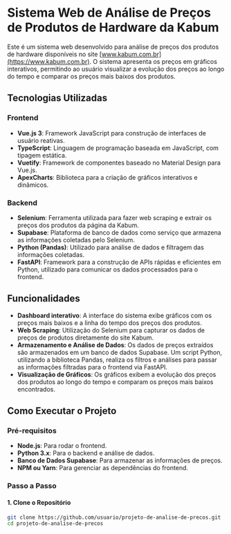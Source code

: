 # Sistema Web de Análise de Preços de Produtos de Hardware da Kabum

Este é um sistema web desenvolvido para análise de preços dos produtos de hardware disponíveis no site [www.kabum.com.br](https://www.kabum.com.br). O sistema apresenta os preços em gráficos interativos, permitindo ao usuário visualizar a evolução dos preços ao longo do tempo e comparar os preços mais baixos dos produtos.

## Tecnologias Utilizadas

### Frontend
- **Vue.js 3**: Framework JavaScript para construção de interfaces de usuário reativas.
- **TypeScript**: Linguagem de programação baseada em JavaScript, com tipagem estática.
- **Vuetify**: Framework de componentes baseado no Material Design para Vue.js.
- **ApexCharts**: Biblioteca para a criação de gráficos interativos e dinâmicos.

### Backend
- **Selenium**: Ferramenta utilizada para fazer web scraping e extrair os preços dos produtos da página da Kabum.
- **Supabase**: Plataforma de banco de dados como serviço que armazena as informações coletadas pelo Selenium.
- **Python (Pandas)**: Utilizado para análise de dados e filtragem das informações coletadas.
- **FastAPI**: Framework para a construção de APIs rápidas e eficientes em Python, utilizado para comunicar os dados processados para o frontend.

## Funcionalidades

- **Dashboard interativo**: A interface do sistema exibe gráficos com os preços mais baixos e a linha do tempo dos preços dos produtos.
- **Web Scraping**: Utilização do Selenium para capturar os dados de preços de produtos diretamente do site Kabum.
- **Armazenamento e Análise de Dados**: Os dados de preços extraídos são armazenados em um banco de dados Supabase. Um script Python, utilizando a biblioteca Pandas, realiza os filtros e análises para passar as informações filtradas para o frontend via FastAPI.
- **Visualização de Gráficos**: Os gráficos exibem a evolução dos preços dos produtos ao longo do tempo e comparam os preços mais baixos encontrados.

## Como Executar o Projeto

### Pré-requisitos

- **Node.js**: Para rodar o frontend.
- **Python 3.x**: Para o backend e análise de dados.
- **Banco de Dados Supabase**: Para armazenar as informações de preços.
- **NPM ou Yarn**: Para gerenciar as dependências do frontend.

### Passo a Passo

#### 1. Clone o Repositório

```bash
git clone https://github.com/usuario/projeto-de-analise-de-precos.git
cd projeto-de-analise-de-precos

